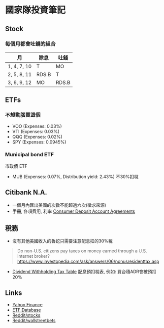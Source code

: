 # 國家隊投資筆記

## Stock

### 每個月都會吐錢的組合

月          |除息    |吐錢  |
------------|-------|------|
1, 4, 7, 10 |T      |MO    |
2, 5, 8, 11 |RDS.B  |T     |
3, 6, 9, 12 |MO     |RDS.B |

## ETFs

### 不想動腦買這個

- VOO (Expenses: 0.03%)
- VTI (Expenses: 0.03%)
- QQQ (Expenses: 0.02%)
- SPY (Expenses: 0.0945%)

### Municipal bond ETF

市政債 ETF

- MUB (Expenses: 0.07%, Distribution yield: 2.43%) 不30%扣稅

## Citibank N.A.

- 一個月內匯出美國的次數不能超過六次(徵求來源)
- 手冊, 各項費用, 利率 [Consumer Deposit Account Agreements](https://online.citi.com/US/JRS/portal/template.do?ID=Consumer-Deposit-Account-Agreements)

## 稅務

- 沒有其他美國收入的魯蛇只需要注意配息扣的30%稅
> Do non-U.S. citizens pay taxes on money earned through a U.S. internet broker? https://www.investopedia.com/ask/answers/06/nonusresidenttax.asp
- [Dividend Withholding Tax Table](https://www.theice.com/publicdocs/data/us_index_group_tax_withholding_table.pdf) 配息預扣稅表, 例如: 買台積ADR會被預扣20%

## Links

- [Yahoo Finance](https://finance.yahoo.com/)
- [ETF Database](https://etfdb.com/)
- [Reddit/stocks](https://www.reddit.com/r/stocks/)
- [Reddit/wallstreetbets](https://www.reddit.com/r/wallstreetbets/)

